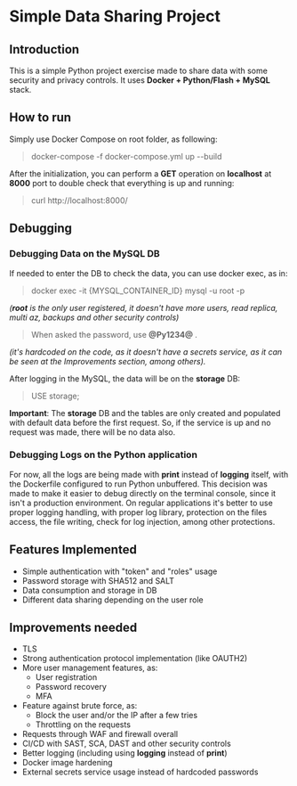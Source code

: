 # Simple Data Sharing Project
## Introduction
This is a simple Python project exercise made to share data with some security and privacy controls.
It uses **Docker + Python/Flash + MySQL** stack.

## How to run
Simply use Docker Compose on root folder, as following:
> docker-compose -f docker-compose.yml up --build

After the initialization, you can perform a **GET** operation on **localhost** at **8000** port to double check that everything is up and running:
> curl http://localhost:8000/

## Debugging
### Debugging Data on the MySQL DB
If needed to enter the DB to check the data, you can use docker exec, as in:
> docker exec -it {MYSQL_CONTAINER_ID} mysql -u root -p 

*(**root** is the only user registered, it doesn't have more users, read replica, multi az, backups and other security controls)*

> When asked the password, use **@Py1234@** .

*(it's hardcoded on the code, as it doesn't have a secrets service, as it can be seen at the Improvements section, among others).*

After logging in the MySQL, the data will be on the **storage** DB:
> USE storage;

**Important**: The **storage** DB and the tables are only created and populated with default data before the first request. So, if the service is up and no request was made, there will be no data also.

### Debugging Logs on the Python application
For now, all the logs are being made with **print** instead of **logging** itself, with the Dockerfile configured to run Python unbuffered.
This decision was made to make it easier to debug directly on the terminal console, since it isn't a production environment. On regular applications it's better to use proper logging handling, with proper log library, protection on the files access, the file writing, check for log injection, among other protections.

## Features Implemented
- Simple authentication with "token" and "roles" usage
- Password storage with SHA512 and SALT
- Data consumption and storage in DB
- Different data sharing depending on the user role

## Improvements needed
- TLS
- Strong authentication protocol implementation (like OAUTH2)
- More user management features, as:
  - User registration
  - Password recovery
  - MFA
- Feature against brute force, as:
  - Block the user and/or the IP after a few tries
  - Throttling on the requests
- Requests through WAF and firewall overall
- CI/CD with SAST, SCA, DAST and other security controls
- Better logging (including using **logging** instead of **print**)
- Docker image hardening
- External secrets service usage instead of hardcoded passwords